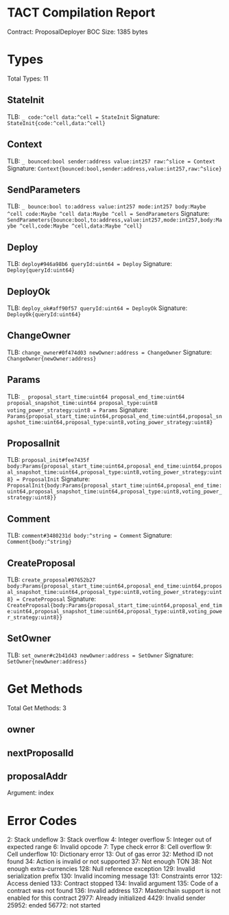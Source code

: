 # TACT Compilation Report
Contract: ProposalDeployer
BOC Size: 1385 bytes

# Types
Total Types: 11

## StateInit
TLB: `_ code:^cell data:^cell = StateInit`
Signature: `StateInit{code:^cell,data:^cell}`

## Context
TLB: `_ bounced:bool sender:address value:int257 raw:^slice = Context`
Signature: `Context{bounced:bool,sender:address,value:int257,raw:^slice}`

## SendParameters
TLB: `_ bounce:bool to:address value:int257 mode:int257 body:Maybe ^cell code:Maybe ^cell data:Maybe ^cell = SendParameters`
Signature: `SendParameters{bounce:bool,to:address,value:int257,mode:int257,body:Maybe ^cell,code:Maybe ^cell,data:Maybe ^cell}`

## Deploy
TLB: `deploy#946a98b6 queryId:uint64 = Deploy`
Signature: `Deploy{queryId:uint64}`

## DeployOk
TLB: `deploy_ok#aff90f57 queryId:uint64 = DeployOk`
Signature: `DeployOk{queryId:uint64}`

## ChangeOwner
TLB: `change_owner#0f474d03 newOwner:address = ChangeOwner`
Signature: `ChangeOwner{newOwner:address}`

## Params
TLB: `_ proposal_start_time:uint64 proposal_end_time:uint64 proposal_snapshot_time:uint64 proposal_type:uint8 voting_power_strategy:uint8 = Params`
Signature: `Params{proposal_start_time:uint64,proposal_end_time:uint64,proposal_snapshot_time:uint64,proposal_type:uint8,voting_power_strategy:uint8}`

## ProposalInit
TLB: `proposal_init#fee7435f body:Params{proposal_start_time:uint64,proposal_end_time:uint64,proposal_snapshot_time:uint64,proposal_type:uint8,voting_power_strategy:uint8} = ProposalInit`
Signature: `ProposalInit{body:Params{proposal_start_time:uint64,proposal_end_time:uint64,proposal_snapshot_time:uint64,proposal_type:uint8,voting_power_strategy:uint8}}`

## Comment
TLB: `comment#3480231d body:^string = Comment`
Signature: `Comment{body:^string}`

## CreateProposal
TLB: `create_proposal#07652b27 body:Params{proposal_start_time:uint64,proposal_end_time:uint64,proposal_snapshot_time:uint64,proposal_type:uint8,voting_power_strategy:uint8} = CreateProposal`
Signature: `CreateProposal{body:Params{proposal_start_time:uint64,proposal_end_time:uint64,proposal_snapshot_time:uint64,proposal_type:uint8,voting_power_strategy:uint8}}`

## SetOwner
TLB: `set_owner#c2b41d43 newOwner:address = SetOwner`
Signature: `SetOwner{newOwner:address}`

# Get Methods
Total Get Methods: 3

## owner

## nextProposalId

## proposalAddr
Argument: index

# Error Codes
2: Stack undeflow
3: Stack overflow
4: Integer overflow
5: Integer out of expected range
6: Invalid opcode
7: Type check error
8: Cell overflow
9: Cell underflow
10: Dictionary error
13: Out of gas error
32: Method ID not found
34: Action is invalid or not supported
37: Not enough TON
38: Not enough extra-currencies
128: Null reference exception
129: Invalid serialization prefix
130: Invalid incoming message
131: Constraints error
132: Access denied
133: Contract stopped
134: Invalid argument
135: Code of a contract was not found
136: Invalid address
137: Masterchain support is not enabled for this contract
2977: Already initialized
4429: Invalid sender
25952: ended
56772: not started